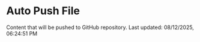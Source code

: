 # Auto Push File

Content that will be pushed to GitHub repository.
Last updated: 08/12/2025, 06:24:51 PM